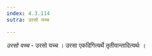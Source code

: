 ```yaml
---
index: 4.3.114
sutra: उरसो यच्च

---
```

_उरसो यच्च_ - उरसो यच्च । उरसा एकदिगित्यर्थे तृतीयान्तादित्यर्थः ।
